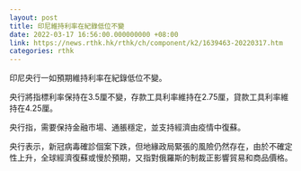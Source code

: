 ```yaml
---
layout: post
title: 印尼維持利率在紀錄低位不變
date: 2022-03-17 16:56:00.000000000 +08:00
link: https://news.rthk.hk/rthk/ch/component/k2/1639463-20220317.htm
categories: rthk
---
```


印尼央行一如預期維持利率在紀錄低位不變。

央行將指標利率保持在3.5厘不變，存款工具利率維持在2.75厘，貸款工具利率維持在4.25厘。

央行指，需要保持金融市場、通脹穩定，並支持經濟由疫情中復蘇。

央行表示，新冠病毒確診個案下跌，但地緣政局緊張的風險仍然存在，由於不確定性上升，全球經濟復蘇或慢於預期，又指對俄羅斯的制裁正影響貿易和商品價格。
